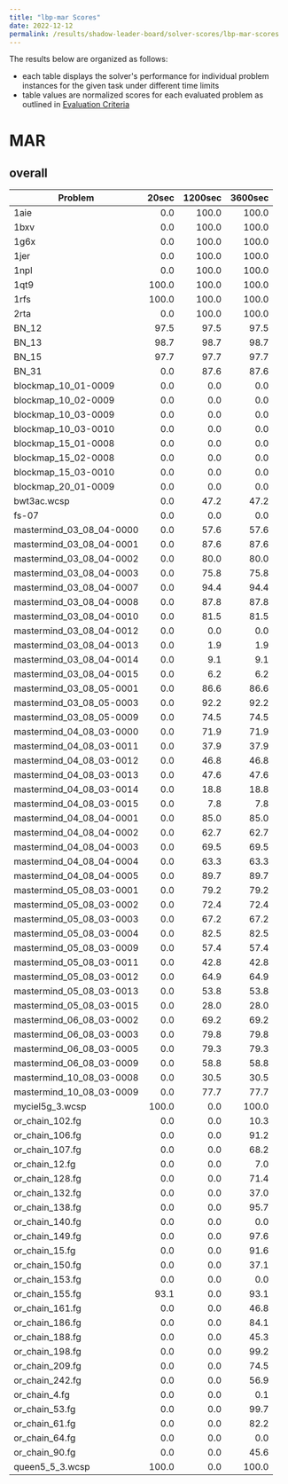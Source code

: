 ```yaml
---
title: "lbp-mar Scores"
date: 2022-12-12
permalink: /results/shadow-leader-board/solver-scores/lbp-mar-scores
---
```




The results below are organized as follows:
- each table displays the solver's performance for individual problem instances for the given task under different time limits
- table values are normalized scores for each evaluated problem as outlined in [Evaluation Criteria](https://uaicompetition.github.io/uci-2022/results/evaluation-criteria/)


# MAR

## overall

|         Problem          | 20sec | 1200sec | 3600sec |
| ------------------------ | ----: | ------: | ------: |
| 1aie                     |   0.0 |   100.0 |   100.0 |
| 1bxv                     |   0.0 |   100.0 |   100.0 |
| 1g6x                     |   0.0 |   100.0 |   100.0 |
| 1jer                     |   0.0 |   100.0 |   100.0 |
| 1npl                     |   0.0 |   100.0 |   100.0 |
| 1qt9                     | 100.0 |   100.0 |   100.0 |
| 1rfs                     | 100.0 |   100.0 |   100.0 |
| 2rta                     |   0.0 |   100.0 |   100.0 |
| BN_12                    |  97.5 |    97.5 |    97.5 |
| BN_13                    |  98.7 |    98.7 |    98.7 |
| BN_15                    |  97.7 |    97.7 |    97.7 |
| BN_31                    |   0.0 |    87.6 |    87.6 |
| blockmap_10_01-0009      |   0.0 |     0.0 |     0.0 |
| blockmap_10_02-0009      |   0.0 |     0.0 |     0.0 |
| blockmap_10_03-0009      |   0.0 |     0.0 |     0.0 |
| blockmap_10_03-0010      |   0.0 |     0.0 |     0.0 |
| blockmap_15_01-0008      |   0.0 |     0.0 |     0.0 |
| blockmap_15_02-0008      |   0.0 |     0.0 |     0.0 |
| blockmap_15_03-0010      |   0.0 |     0.0 |     0.0 |
| blockmap_20_01-0009      |   0.0 |     0.0 |     0.0 |
| bwt3ac.wcsp              |   0.0 |    47.2 |    47.2 |
| fs-07                    |   0.0 |     0.0 |     0.0 |
| mastermind_03_08_04-0000 |   0.0 |    57.6 |    57.6 |
| mastermind_03_08_04-0001 |   0.0 |    87.6 |    87.6 |
| mastermind_03_08_04-0002 |   0.0 |    80.0 |    80.0 |
| mastermind_03_08_04-0003 |   0.0 |    75.8 |    75.8 |
| mastermind_03_08_04-0007 |   0.0 |    94.4 |    94.4 |
| mastermind_03_08_04-0008 |   0.0 |    87.8 |    87.8 |
| mastermind_03_08_04-0010 |   0.0 |    81.5 |    81.5 |
| mastermind_03_08_04-0012 |   0.0 |     0.0 |     0.0 |
| mastermind_03_08_04-0013 |   0.0 |     1.9 |     1.9 |
| mastermind_03_08_04-0014 |   0.0 |     9.1 |     9.1 |
| mastermind_03_08_04-0015 |   0.0 |     6.2 |     6.2 |
| mastermind_03_08_05-0001 |   0.0 |    86.6 |    86.6 |
| mastermind_03_08_05-0003 |   0.0 |    92.2 |    92.2 |
| mastermind_03_08_05-0009 |   0.0 |    74.5 |    74.5 |
| mastermind_04_08_03-0000 |   0.0 |    71.9 |    71.9 |
| mastermind_04_08_03-0011 |   0.0 |    37.9 |    37.9 |
| mastermind_04_08_03-0012 |   0.0 |    46.8 |    46.8 |
| mastermind_04_08_03-0013 |   0.0 |    47.6 |    47.6 |
| mastermind_04_08_03-0014 |   0.0 |    18.8 |    18.8 |
| mastermind_04_08_03-0015 |   0.0 |     7.8 |     7.8 |
| mastermind_04_08_04-0001 |   0.0 |    85.0 |    85.0 |
| mastermind_04_08_04-0002 |   0.0 |    62.7 |    62.7 |
| mastermind_04_08_04-0003 |   0.0 |    69.5 |    69.5 |
| mastermind_04_08_04-0004 |   0.0 |    63.3 |    63.3 |
| mastermind_04_08_04-0005 |   0.0 |    89.7 |    89.7 |
| mastermind_05_08_03-0001 |   0.0 |    79.2 |    79.2 |
| mastermind_05_08_03-0002 |   0.0 |    72.4 |    72.4 |
| mastermind_05_08_03-0003 |   0.0 |    67.2 |    67.2 |
| mastermind_05_08_03-0004 |   0.0 |    82.5 |    82.5 |
| mastermind_05_08_03-0009 |   0.0 |    57.4 |    57.4 |
| mastermind_05_08_03-0011 |   0.0 |    42.8 |    42.8 |
| mastermind_05_08_03-0012 |   0.0 |    64.9 |    64.9 |
| mastermind_05_08_03-0013 |   0.0 |    53.8 |    53.8 |
| mastermind_05_08_03-0015 |   0.0 |    28.0 |    28.0 |
| mastermind_06_08_03-0002 |   0.0 |    69.2 |    69.2 |
| mastermind_06_08_03-0003 |   0.0 |    79.8 |    79.8 |
| mastermind_06_08_03-0005 |   0.0 |    79.3 |    79.3 |
| mastermind_06_08_03-0009 |   0.0 |    58.8 |    58.8 |
| mastermind_10_08_03-0008 |   0.0 |    30.5 |    30.5 |
| mastermind_10_08_03-0009 |   0.0 |    77.7 |    77.7 |
| myciel5g_3.wcsp          | 100.0 |     0.0 |   100.0 |
| or_chain_102.fg          |   0.0 |     0.0 |    10.3 |
| or_chain_106.fg          |   0.0 |     0.0 |    91.2 |
| or_chain_107.fg          |   0.0 |     0.0 |    68.2 |
| or_chain_12.fg           |   0.0 |     0.0 |     7.0 |
| or_chain_128.fg          |   0.0 |     0.0 |    71.4 |
| or_chain_132.fg          |   0.0 |     0.0 |    37.0 |
| or_chain_138.fg          |   0.0 |     0.0 |    95.7 |
| or_chain_140.fg          |   0.0 |     0.0 |     0.0 |
| or_chain_149.fg          |   0.0 |     0.0 |    97.6 |
| or_chain_15.fg           |   0.0 |     0.0 |    91.6 |
| or_chain_150.fg          |   0.0 |     0.0 |    37.1 |
| or_chain_153.fg          |   0.0 |     0.0 |     0.0 |
| or_chain_155.fg          |  93.1 |     0.0 |    93.1 |
| or_chain_161.fg          |   0.0 |     0.0 |    46.8 |
| or_chain_186.fg          |   0.0 |     0.0 |    84.1 |
| or_chain_188.fg          |   0.0 |     0.0 |    45.3 |
| or_chain_198.fg          |   0.0 |     0.0 |    99.2 |
| or_chain_209.fg          |   0.0 |     0.0 |    74.5 |
| or_chain_242.fg          |   0.0 |     0.0 |    56.9 |
| or_chain_4.fg            |   0.0 |     0.0 |     0.1 |
| or_chain_53.fg           |   0.0 |     0.0 |    99.7 |
| or_chain_61.fg           |   0.0 |     0.0 |    82.2 |
| or_chain_64.fg           |   0.0 |     0.0 |     0.0 |
| or_chain_90.fg           |   0.0 |     0.0 |    45.6 |
| queen5_5_3.wcsp          | 100.0 |     0.0 |   100.0 |

